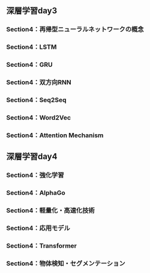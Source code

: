 <script type="text/x-mathjax-config">MathJax.Hub.Config({tex2jax:{inlineMath:[['\$','\$'],['\\(','\\)']],processEscapes:true},CommonHTML: {matchFontHeight:false}});</script>
<script type="text/javascript" async src="https://cdnjs.cloudflare.com/ajax/libs/mathjax/2.7.1/MathJax.js?config=TeX-MML-AM_CHTML"></script>

## 深層学習day3
### Section4：再帰型ニューラルネットワークの概念
### Section4：LSTM
### Section4：GRU
### Section4：双方向RNN
### Section4：Seq2Seq
### Section4：Word2Vec
### Section4：Attention Mechanism

## 深層学習day4
### Section4：強化学習
### Section4：AlphaGo
### Section4：軽量化・高速化技術
### Section4：応用モデル
### Section4：Transformer
### Section4：物体検知・セグメンテーション
